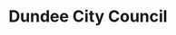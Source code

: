---
schema: default
title: Dundee City Council
description: Local authority for the Dundee City Council area 
logo: ''
type:
- Local authority
portal_url: ''
org_url: https://www.dundeecity.gov.uk
twitter_handle: DundeeCouncil
gss_code: S12000042
wikidata_qid: Q28528294
wdtk_id: dundee_city_council
---